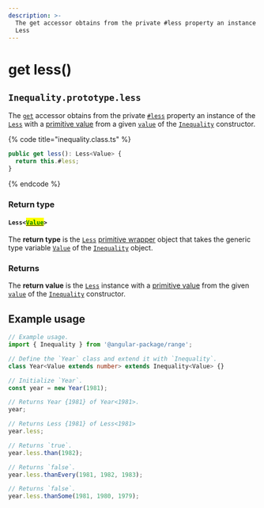 ```yaml
---
description: >-
  The get accessor obtains from the private #less property an instance of the
  Less
---
```


# get less()

## `Inequality.prototype.less`

The [`get`](https://developer.mozilla.org/en-US/docs/Web/JavaScript/Reference/Functions/get) accessor obtains from the private [`#less`](../properties/less.md) property an instance of the [`Less`](broken-reference) with a [primitive value](../../less/methods/valueof.md) from a given [`value`](../constructor.md#value-value) of the [`Inequality`](broken-reference) constructor.

{% code title="inequality.class.ts" %}
```typescript
public get less(): Less<Value> {
  return this.#less;
}
```
{% endcode %}

### Return type

#### `Less<`[<mark style="color:green;">`Value`</mark>](../generic-type-variables.md#inequality-less-than-value-greater-than)`>`

The **return type** is the [`Less`](broken-reference) [primitive wrapper](https://developer.mozilla.org/en-US/docs/Glossary/Primitive#primitive\_wrapper\_objects\_in\_javascript) object that takes the generic type variable [`Value`](../generic-type-variables.md#inequality-less-than-value-greater-than) of the [`Inequality`](broken-reference) object.

### Returns

The **return value** is the [`Less`](broken-reference) instance with a [primitive value](../../greater/methods/valueof.md) from the given [`value`](../constructor.md#value-value) of the [`Inequality`](broken-reference) constructor.

## Example usage

```typescript
// Example usage.
import { Inequality } from '@angular-package/range';

// Define the `Year` class and extend it with `Inequality`.
class Year<Value extends number> extends Inequality<Value> {}

// Initialize `Year`.
const year = new Year(1981);

// Returns Year {1981} of Year<1981>.
year;

// Returns Less {1981} of Less<1981>
year.less;

// Returns `true`.
year.less.than(1982);

// Returns `false`.
year.less.thanEvery(1981, 1982, 1983);

// Returns `false`.
year.less.thanSome(1981, 1980, 1979);
```
